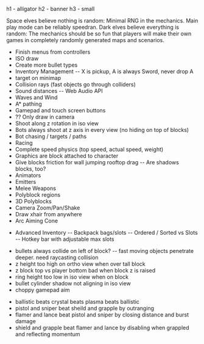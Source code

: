 h1 - alligator
h2 - banner
h3 - small

<!--
      ::::::::   ::::::::  :::::::::  ::::::::::          ::::::::   ::::::::  ::::    :::  ::::::::  :::::::::: ::::::::: :::::::::::
    :+:    :+: :+:    :+: :+:    :+: :+:                :+:    :+: :+:    :+: :+:+:   :+: :+:    :+: :+:        :+:    :+:    :+:
   +:+        +:+    +:+ +:+    +:+ +:+                +:+        +:+    +:+ :+:+:+  +:+ +:+        +:+        +:+    +:+    +:+
  +#+        +#+    +:+ +#++:++#:  +#++:++#           +#+        +#+    +:+ +#+ +:+ +#+ +#+        +#++:++#   +#++:++#+     +#+
 +#+        +#+    +#+ +#+    +#+ +#+                +#+        +#+    +#+ +#+  +#+#+# +#+        +#+        +#+           +#+
#+#    #+# #+#    #+# #+#    #+# #+#                #+#    #+# #+#    #+# #+#   #+#+# #+#    #+# #+#        #+#           #+#
########   ########  ###    ### ##########          ########   ########  ###    ####  ########  ########## ###           ###
-->
Space elves believe nothing is random:
    Minimal RNG in the mechanics. Main play mode can be reliably speedran.
Dark elves believe everything is random:
    The mechanics should be so fun that players will make their
    own games in completely randomly generated maps and scenarios.

<!--
      :::::::::   ::::::::          :::::::::: ::::::::::: :::::::::   :::::::: :::::::::::
     :+:    :+: :+:    :+:         :+:            :+:     :+:    :+: :+:    :+:    :+:
    +:+    +:+ +:+    +:+         +:+            +:+     +:+    +:+ +:+           +:+
   +#+    +:+ +#+    +:+         :#::+::#       +#+     +#++:++#:  +#++:++#++    +#+
  +#+    +#+ +#+    +#+         +#+            +#+     +#+    +#+        +#+    +#+
 #+#    #+# #+#    #+#         #+#            #+#     #+#    #+# #+#    #+#    #+#
#########   ########          ###        ########### ###    ###  ########     ###
-->

- Finish menus from controllers
- ISO draw
- Create more bullet types
- Inventory Management
-- X is pickup, A is always Sword, never drop A
- target on minimap
- Collision rays (fast objects go through colliders)
- Sound distances
-- Web Audio API
- Waves and Wind
- A* pathing
- Gamepad and touch screen buttons
- ?? Only draw in camera
- Shoot along z rotation in iso view
- Bots always shoot at z axis in every view (no hiding on top of blocks)
- Bot chasing / targets / paths
- Racing
- Complete speed physics (top speed, actual speed, weight)
- Graphics are block attached to character
- Give blocks friction for wall jumping rooftop drag
-- Are shadows blocks, too?
- Animators
- Emitters
- Melee Weapons
- Polyblock regions
- 3D Polyblocks
- Camera Zoom/Pan/Shake
- Draw xhair from anywhere
- Arc Aiming Cone

<!--
    #                                        #
   # #   ###### ##### ###### #####           # ###### ##### #####  # #    # ######  ####
  #   #  #        #   #      #    #          # #        #   #    # # #   #  #      #
 #     # #####    #   #####  #    #          # #####    #   #####  # ####   #####   ####
 ####### #        #   #      #####     #     # #        #   #    # # #  #   #           #
 #     # #        #   #      #   #     #     # #        #   #    # # #   #  #      #    #
 #     # #        #   ###### #    #     #####  ######   #   #####  # #    # ######  ####

-->
- Advanced Inventory
-- Backpack bags/slots
-- Ordered / Sorted vs Slots
-- Hotkey bar with adjustable max slots


<!--
      :::::::::  :::    :::  ::::::::   ::::::::
     :+:    :+: :+:    :+: :+:    :+: :+:    :+:
    +:+    +:+ +:+    +:+ +:+        +:+
   +#++:++#+  +#+    +:+ :#:        +#++:++#++
  +#+    +#+ +#+    +#+ +#+   +#+#        +#+
 #+#    #+# #+#    #+# #+#    #+# #+#    #+#
#########   ########   ########   ########
-->

- bullets always collide on left of block?
-- fast moving objects penetrate deeper. need raycasting collision
- z height too high on ortho view when over tall block
- z block top vs player bottom bad when block z is raised
- ring height too low in iso view when on block
- bullet cylinder shadow not aligning in iso view
- choppy gamepad aim


<!--
    :::       ::: ::::::::::     :::     :::::::::   ::::::::  ::::    :::          ::::::::::: :::::::::  ::::::::::     :::      ::::::::
   :+:       :+: :+:          :+: :+:   :+:    :+: :+:    :+: :+:+:   :+:              :+:     :+:    :+: :+:          :+: :+:   :+:    :+:
  +:+       +:+ +:+         +:+   +:+  +:+    +:+ +:+    +:+ :+:+:+  +:+              +:+     +:+    +:+ +:+         +:+   +:+  +:+
 +#+  +:+  +#+ +#++:++#   +#++:++#++: +#++:++#+  +#+    +:+ +#+ +:+ +#+              +#+     +#+    +:+ +#++:++#   +#++:++#++: +#++:++#++
+#+ +#+#+ +#+ +#+        +#+     +#+ +#+        +#+    +#+ +#+  +#+#+#              +#+     +#+    +#+ +#+        +#+     +#+        +#+
#+#+# #+#+#  #+#        #+#     #+# #+#        #+#    #+# #+#   #+#+#              #+#     #+#    #+# #+#        #+#     #+# #+#    #+#
###   ###   ########## ###     ### ###         ########  ###    ####          ########### #########  ########## ###     ###  ########
-->
- ballistic beats crystal beats plasma beats ballistic
- pistol and sniper beat sheild and grapple by outranging
- flamer and lance beat pistol and sniper by closing distance and burst damage
- shield and grapple beat flamer and lance by disabling when grappled and reflecting momentum